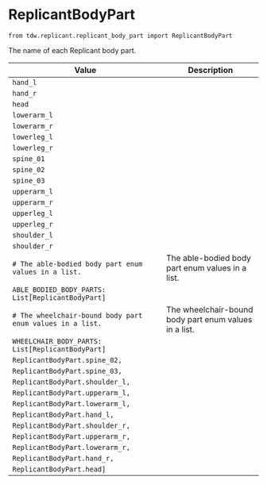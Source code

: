 # ReplicantBodyPart

`from tdw.replicant.replicant_body_part import ReplicantBodyPart`

The name of each Replicant body part.

| Value | Description |
| --- | --- |
| `hand_l` |  |
| `hand_r` |  |
| `head` |  |
| `lowerarm_l` |  |
| `lowerarm_r` |  |
| `lowerleg_l` |  |
| `lowerleg_r` |  |
| `spine_01` |  |
| `spine_02` |  |
| `spine_03` |  |
| `upperarm_l` |  |
| `upperarm_r` |  |
| `upperleg_l` |  |
| `upperleg_r` |  |
| `shoulder_l` |  |
| `shoulder_r` |  |
| `# The able-bodied body part enum values in a list.` | The able-bodied body part enum values in a list. |
| `ABLE_BODIED_BODY_PARTS: List[ReplicantBodyPart]` |  |
| `# The wheelchair-bound body part enum values in a list.` | The wheelchair-bound body part enum values in a list. |
| `WHEELCHAIR_BODY_PARTS: List[ReplicantBodyPart]` |  |
| `ReplicantBodyPart.spine_02,` |  |
| `ReplicantBodyPart.spine_03,` |  |
| `ReplicantBodyPart.shoulder_l,` |  |
| `ReplicantBodyPart.upperarm_l,` |  |
| `ReplicantBodyPart.lowerarm_l,` |  |
| `ReplicantBodyPart.hand_l,` |  |
| `ReplicantBodyPart.shoulder_r,` |  |
| `ReplicantBodyPart.upperarm_r,` |  |
| `ReplicantBodyPart.lowerarm_r,` |  |
| `ReplicantBodyPart.hand_r,` |  |
| `ReplicantBodyPart.head]` |  |